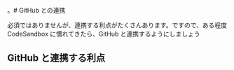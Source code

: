 。# GitHub との連携

必須ではありませんが、連携する利点がたくさんあります。ですので、ある程度 CodeSandbox に慣れてきたら、GitHub と連携するようにしましょう

## GitHub と連携する利点